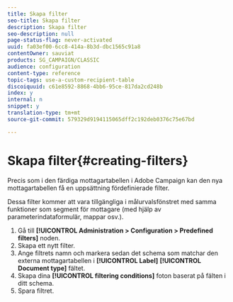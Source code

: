 ```yaml
---
title: Skapa filter
seo-title: Skapa filter
description: Skapa filter
seo-description: null
page-status-flag: never-activated
uuid: fa03ef00-6cc8-414a-8b3d-dbc1565c91a8
contentOwner: sauviat
products: SG_CAMPAIGN/CLASSIC
audience: configuration
content-type: reference
topic-tags: use-a-custom-recipient-table
discoiquuid: c61e8592-8868-4bb6-95ce-817da2cd248b
index: y
internal: n
snippet: y
translation-type: tm+mt
source-git-commit: 579329d9194115065dff2c192deb0376c75e67bd

---
```



# Skapa filter{#creating-filters}

Precis som i den färdiga mottagartabellen i Adobe Campaign kan den nya mottagartabellen få en uppsättning fördefinierade filter.

Dessa filter kommer att vara tillgängliga i målurvalsfönstret med samma funktioner som segment för mottagare (med hjälp av parameterindataformulär, mappar osv.).

1. Gå till **[!UICONTROL Administration > Configuration > Predefined filters]** noden.
1. Skapa ett nytt filter.
1. Ange filtrets namn och markera sedan det schema som matchar den externa mottagartabellen i **[!UICONTROL Label]** **[!UICONTROL Document type]** fältet.
1. Skapa dina **[!UICONTROL filtering conditions]** foton baserat på fälten i ditt schema.
1. Spara filtret.

